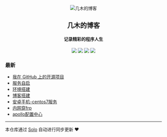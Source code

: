 <p align="center"><img alt="几木的博客" src="https://s1.hdslb.com/bfs/seed/bplus-common/emoji-assets/xiaodianshi1/doge.png"></p><h2 align="center">
几木的博客
</h2>

<h4 align="center">记录精彩的程序人生</h4>
<p align="center"><a title="几木的博客" target="_blank" href="https://github.com/jimuvip/solo-blog"><img src="https://img.shields.io/github/last-commit/jimuvip/solo-blog.svg?style=flat-square&color=FF9900"></a>
<a title="GitHub repo size in bytes" target="_blank" href="https://github.com/jimuvip/solo-blog"><img src="https://img.shields.io/github/repo-size/jimuvip/solo-blog.svg?style=flat-square"></a>
<a title="Solo Version" target="_blank" href="https://github.com/b3log/solo/releases"><img src="https://img.shields.io/badge/solo-3.6.5-f1e05a.svg?style=flat-square&color=blueviolet"></a>
<a title="Hits" target="_blank" href="https://github.com/b3log/hits"><img src="https://hits.b3log.org/jimuvip/solo-blog.svg"></a></p>

### 最新

* [我在 GitHub 上的开源项目](https://www.noner.cn/my-github-repos)
* [服务自启](https://www.noner.cn/articles/2019/10/15/1571142358660.html)
* [环境搭建](https://www.noner.cn/articles/2019/09/30/1569818674405.html)
* [博客搭建](https://www.noner.cn/articles/2019/09/12/1568223795433.html)
* [安卓手机-centos7服务](https://www.noner.cn/articles/2019/09/12/1568222576685.html)
* [内网穿frp](https://www.noner.cn/articles/2019/09/12/1568221600679.html)
* [apollo配置中心](https://www.noner.cn/articles/2019/09/12/1568219972729.html)



---

本仓库通过 [Solo](https://github.com/b3log/solo) 自动进行同步更新 ❤️ 